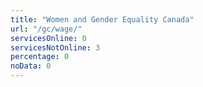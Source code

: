 ```yaml
---
title: "Women and Gender Equality Canada"
url: "/gc/wage/"
servicesOnline: 0
servicesNotOnline: 3
percentage: 0
noData: 0
---
```

